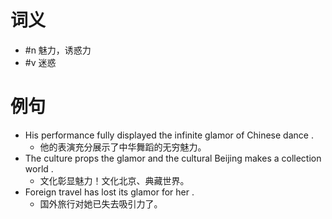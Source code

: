 # 词义
- #n 魅力，诱惑力
- #v 迷惑
# 例句
- His performance fully displayed the infinite glamor of Chinese dance .
	- 他的表演充分展示了中华舞蹈的无穷魅力。
- The culture props the glamor and the cultural Beijing makes a collection world .
	- 文化彰显魅力！文化北京、典藏世界。
- Foreign travel has lost its glamor for her .
	- 国外旅行对她已失去吸引力了。
